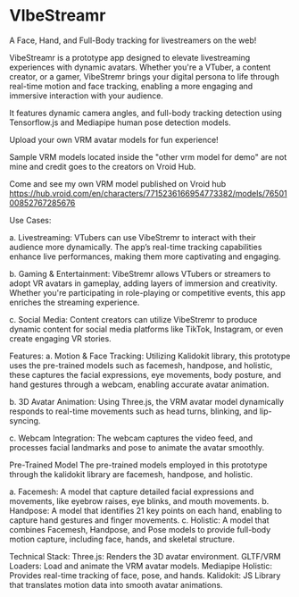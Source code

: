 # VIbeStreamr

A Face, Hand, and Full-Body tracking for livestreamers on the web!

VibeStreamr is a prototype app designed to elevate livestreaming experiences with dynamic avatars. Whether you're a VTuber, a content creator, or a gamer, VibeStremr brings your digital persona to life through real-time motion and face tracking, enabling a more engaging and immersive interaction with your audience.

It  features  dynamic camera angles, and  full-body tracking detection using Tensorflow.js and Mediapipe human pose detection models. 

Upload your own VRM avatar models for fun experience!

Sample VRM models located inside the "other vrm model for demo" are not mine and credit goes to the creators on Vroid Hub.

Come and see my own VRM model published on Vroid hub https://hub.vroid.com/en/characters/7715236166954773382/models/7650100852767285676


Use Cases:

  a. Livestreaming: VTubers can use VibeStremr to interact with their audience more dynamically. The app’s real-time tracking capabilities enhance live performances, making them more captivating and engaging.

  b. Gaming & Entertainment: VibeStremr allows VTubers or streamers to adopt VR avatars in gameplay, adding layers of immersion and creativity. Whether you're participating in role-playing or competitive events, this app enriches the streaming experience.
  
  c. Social Media: Content creators can utilize VibeStremr to produce dynamic content for social media platforms like TikTok, Instagram, or even create engaging VR stories.
  
Features:
  a. Motion & Face Tracking: Utilizing Kalidokit library, this prototype uses the pre-trained models such as facemesh, handpose, and holistic, these captures the facial expressions, eye movements, body posture, and hand gestures through a webcam, enabling accurate avatar animation.

  b. 3D Avatar Animation: Using Three.js, the VRM avatar model dynamically responds to real-time movements such as head turns, blinking, and lip-syncing.

  c. Webcam Integration: The webcam captures the video feed, and processes facial landmarks and pose to animate the avatar smoothly.

Pre-Trained Model
The pre-trained models employed in this prototype through the kalidokit library are facemesh, handpose, and holistic.

a. Facemesh: A model that capture detailed facial expressions and movements, like eyebrow raises, eye blinks, and mouth movements.
b. Handpose: A model that identifies 21 key points on each hand, enabling to capture hand gestures and finger movements. 
c. Holistic: A model that combines Facemesh, Handpose, and Pose models to provide full-body motion capture, including face, hands, and skeletal structure. 

Technical Stack:
  Three.js: Renders the 3D avatar environment.
  GLTF/VRM Loaders: Load and animate the VRM avatar models.
  Mediapipe Holistic: Provides real-time tracking of face, pose, and hands.
  Kalidokit: JS Library that translates motion data into smooth avatar animations.

